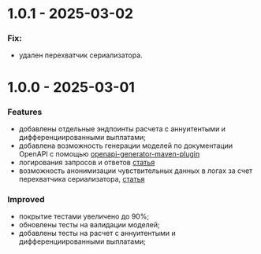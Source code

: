 # 1.0.1 - 2025-03-02

### Fix:

- удален перехватчик сериализатора.


# 1.0.0 - 2025-03-01

### Features
- добавлены отдельные эндпоинты расчета с аннуитентыми и дифференциированными выплатами;
- добавлена возможность генерации моделей по документации OpenAPI с помощью [openapi-generator-maven-plugin](https://openapi-generator.tech/docs/plugins/)
- логирования запросов и ответов [статья](https://frandorado.github.io/spring/2018/11/15/log-request-response-with-body-spring.html)
- возможность анонимизации чувствительных данных в логах за счет перехватчика сериализатора, [статья](https://stackoverflow.com/questions/56070451/mask-json-fields-using-jackson)

### Improved
- покрытие тестами увеличено до 90%;
- обновлены тесты на валидации моделей;
- добавлены тесты на расчет с аннуитентыми и дифференциированными выплатами;
